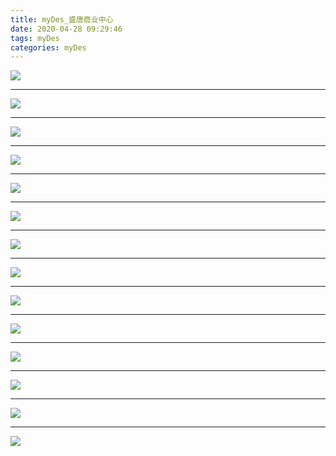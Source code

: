 ```yaml
---
title: myDes_盛唐商业中心
date: 2020-04-28 09:29:46
tags: myDes
categories: myDes
---
```




![](./shengTang_001.jpg)

***

![](./shengTang_002.jpg)

***

![](./shengTang_003.jpg)

***

![](./shengTang_004.jpg)

***

![](./shengTang_005.jpg)

***

![](./shengTang_006.jpg)

***

![](./shengTang_007.jpg)

***

![](./shengTang_008.jpg)

***

![](./shengTang_009.jpg)

***

![](./shengTang_010.jpg)

***

![](./shengTang_011.jpg)

***

![](./shengTang_012.jpg)

***

![](./shengTang_013.jpg)

***

![](./shengTang_014.jpg)

